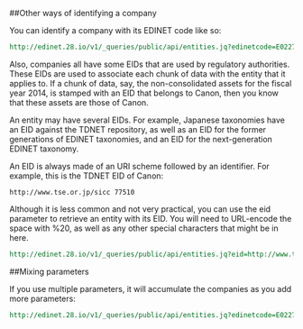 
##Other ways of identifying a company

You can identify a company with its EDINET code like so:

```REST
http://edinet.28.io/v1/_queries/public/api/entities.jq?edinetcode=E02274&token=c3049752-4d35-43da-82a2-f89f1b06f7a4
```

Also, companies all have some EIDs that are used by regulatory authorities. These EIDs are used to associate each chunk of data with the entity that it applies to. If a chunk of data, say, the non-consolidated assets for the fiscal year 2014, is stamped with an EID that belongs to Canon, then you know that these assets are those of Canon.

An entity may have several EIDs. For example, Japanese taxonomies have an EID against the TDNET repository, as well as an EID for the former generations of EDINET taxonomies, and an EID for the next-generation EDINET taxonomy.

An EID is always made of an URI scheme followed by an identifier. For example, this is the TDNET EID of Canon:

    http://www.tse.or.jp/sicc 77510

Although it is less common and not very practical, you can use the eid parameter to retrieve an entity with its EID. You will need to URL-encode the space with %20, as well as any other special characters that might be in here.

```REST
http://edinet.28.io/v1/_queries/public/api/entities.jq?eid=http://www.tse.or.jp/sicc%2077510&token=c3049752-4d35-43da-82a2-f89f1b06f7a4
```



##Mixing parameters

If you use multiple parameters, it will accumulate the companies as you add more parameters:

```REST
http://edinet.28.io/v1/_queries/public/api/entities.jq?edinetcode=E02274&ticker=9432&tag=NIKKEI&token=c3049752-4d35-43da-82a2-f89f1b06f7a4
```
